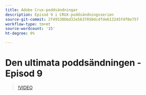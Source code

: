 ```yaml
---
title: Adobe Crux-poddsändningar
description: Episod 9 i CRUX-poddsändningsserien
source-git-commit: 2f49530bbd32e5637050dcdfde613245fdf0e757
workflow-type: tm+mt
source-wordcount: '15'
ht-degree: 0%

---
```


# Den ultimata poddsändningen - Episod 9

>[!VIDEO](https://video.tv.adobe.com/v/3429770?quality=12learn=on)
